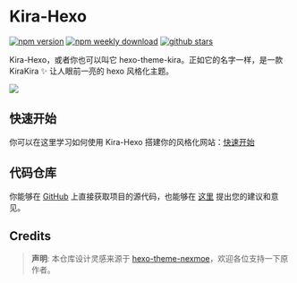 # Kira-Hexo

[![npm version](https://badgen.net/npm/v/hexo-theme-kira)](https://www.npmjs.com/package/hexo-theme-kira) [![npm weekly download](https://badgen.net/npm/dw/hexo-theme-kira)](https://www.npmjs.com/package/hexo-theme-kira) [![github stars](https://badgen.net/github/stars/ch1ny/kira-hexo?color=orange)](https://github.com/ch1ny/kira-hexo/stargazers)

Kira-Hexo，或者你也可以叫它 hexo-theme-kira。正如它的名字一样，是一款 KiraKira ✨ 让人眼前一亮的 hexo 风格化主题。

![](https://raw.githubusercontent.com/ch1ny/kira-hexo/master/preview.png)

## 快速开始

你可以在这里学习如何使用 Kira-Hexo 搭建你的风格化网站：[快速开始](https://hexo.kira.host/)

## 代码仓库

你能够在 [GitHub](https://github.com/ch1ny/kira-hexo) 上直接获取项目的源代码，也能够在 [这里](https://github.com/ch1ny/kira-hexo/issues) 提出您的建议和意见。

## Credits

> **声明**: 本仓库设计灵感来源于 [hexo-theme-nexmoe](https://github.com/theme-nexmoe/hexo-theme-nexmoe)，欢迎各位支持一下原作者。
